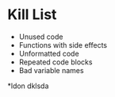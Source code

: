 Kill List
=========
* Unused code
* Functions with side effects
* Unformatted code
* Repeated code blocks
* Bad variable names

*ldon dklsda